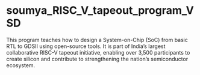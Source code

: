 # soumya_RISC_V_tapeout_program_VSD
This program teaches how to design a System-on-Chip (SoC) from basic RTL to GDSII using open-source tools. It is part of India’s largest collaborative RISC-V tapeout initiative, enabling over 3,500 participants to create silicon and contribute to strengthening the nation’s semiconductor ecosystem.
